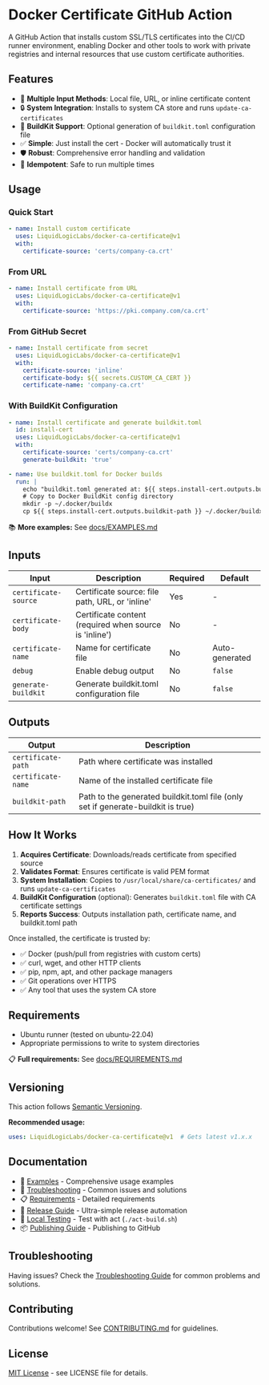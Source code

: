 # Docker Certificate GitHub Action

A GitHub Action that installs custom SSL/TLS certificates into the CI/CD runner environment, enabling Docker and other tools to work with private registries and internal resources that use custom certificate authorities.

## Features

- 📁 **Multiple Input Methods**: Local file, URL, or inline certificate content
- 🔒 **System Integration**: Installs to system CA store and runs `update-ca-certificates`
- 🐳 **BuildKit Support**: Optional generation of `buildkit.toml` configuration file
- ✅ **Simple**: Just install the cert - Docker will automatically trust it
- 🛡️ **Robust**: Comprehensive error handling and validation
- 🔄 **Idempotent**: Safe to run multiple times

## Usage

### Quick Start

```yaml
- name: Install custom certificate
  uses: LiquidLogicLabs/docker-ca-certificate@v1
  with:
    certificate-source: 'certs/company-ca.crt'
```

### From URL

```yaml
- name: Install certificate from URL
  uses: LiquidLogicLabs/docker-ca-certificate@v1
  with:
    certificate-source: 'https://pki.company.com/ca.crt'
```

### From GitHub Secret

```yaml
- name: Install certificate from secret
  uses: LiquidLogicLabs/docker-ca-certificate@v1
  with:
    certificate-source: 'inline'
    certificate-body: ${{ secrets.CUSTOM_CA_CERT }}
    certificate-name: 'company-ca.crt'
```

### With BuildKit Configuration

```yaml
- name: Install certificate and generate buildkit.toml
  id: install-cert
  uses: LiquidLogicLabs/docker-ca-certificate@v1
  with:
    certificate-source: 'certs/company-ca.crt'
    generate-buildkit: 'true'

- name: Use buildkit.toml for Docker builds
  run: |
    echo "buildkit.toml generated at: ${{ steps.install-cert.outputs.buildkit-path }}"
    # Copy to Docker BuildKit config directory
    mkdir -p ~/.docker/buildx
    cp ${{ steps.install-cert.outputs.buildkit-path }} ~/.docker/buildx/config.toml
```

📚 **More examples:** See [docs/EXAMPLES.md](docs/EXAMPLES.md)

## Inputs

| Input | Description | Required | Default |
|-------|-------------|----------|---------|
| `certificate-source` | Certificate source: file path, URL, or 'inline' | Yes | - |
| `certificate-body` | Certificate content (required when source is 'inline') | No | - |
| `certificate-name` | Name for certificate file | No | Auto-generated |
| `debug` | Enable debug output | No | `false` |
| `generate-buildkit` | Generate buildkit.toml configuration file | No | `false` |

## Outputs

| Output | Description |
|--------|-------------|
| `certificate-path` | Path where certificate was installed |
| `certificate-name` | Name of the installed certificate file |
| `buildkit-path` | Path to the generated buildkit.toml file (only set if generate-buildkit is true) |

## How It Works

1. **Acquires Certificate**: Downloads/reads certificate from specified source
2. **Validates Format**: Ensures certificate is valid PEM format
3. **System Installation**: Copies to `/usr/local/share/ca-certificates/` and runs `update-ca-certificates`
4. **BuildKit Configuration** (optional): Generates `buildkit.toml` file with CA certificate settings
5. **Reports Success**: Outputs installation path, certificate name, and buildkit.toml path

Once installed, the certificate is trusted by:
- ✅ Docker (push/pull from registries with custom certs)
- ✅ curl, wget, and other HTTP clients
- ✅ pip, npm, apt, and other package managers
- ✅ Git operations over HTTPS
- ✅ Any tool that uses the system CA store

## Requirements

- Ubuntu runner (tested on ubuntu-22.04)
- Appropriate permissions to write to system directories

📋 **Full requirements:** See [docs/REQUIREMENTS.md](docs/REQUIREMENTS.md)

## Versioning

This action follows [Semantic Versioning](https://semver.org/).

**Recommended usage:**
```yaml
uses: LiquidLogicLabs/docker-ca-certificate@v1  # Gets latest v1.x.x
```

## Documentation

- 📖 [Examples](docs/EXAMPLES.md) - Comprehensive usage examples
- 🔧 [Troubleshooting](docs/TROUBLESHOOTING.md) - Common issues and solutions
- 📋 [Requirements](docs/REQUIREMENTS.md) - Detailed requirements
- 🚀 [Release Guide](docs/RELEASE.md) - Ultra-simple release automation
- 🧪 [Local Testing](docs/LOCAL-TESTING.md) - Test with act (`./act-build.sh`)
- 📦 [Publishing Guide](docs/PUBLISH.md) - Publishing to GitHub

## Troubleshooting

Having issues? Check the [Troubleshooting Guide](docs/TROUBLESHOOTING.md) for common problems and solutions.

## Contributing

Contributions welcome! See [CONTRIBUTING.md](CONTRIBUTING.md) for guidelines.

## License

[MIT License](LICENSE) - see LICENSE file for details.

